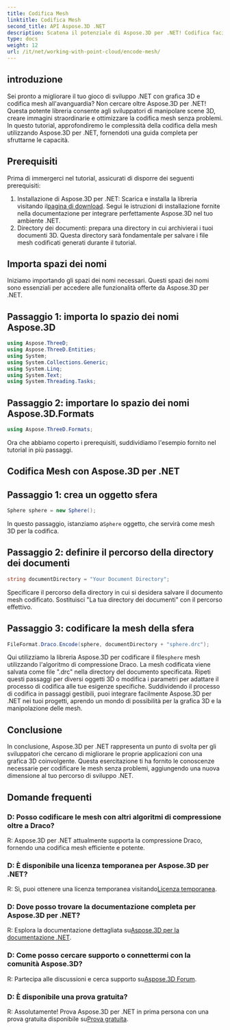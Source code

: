 ```yaml
---
title: Codifica Mesh
linktitle: Codifica Mesh
second_title: API Aspose.3D .NET
description: Scatena il potenziale di Aspose.3D per .NET! Codifica facilmente mesh 3D con la compressione Draco. Migliora il tuo sviluppo .NET con immagini straordinarie.
type: docs
weight: 12
url: /it/net/working-with-point-cloud/encode-mesh/
---
```

## introduzione
Sei pronto a migliorare il tuo gioco di sviluppo .NET con grafica 3D e codifica mesh all'avanguardia? Non cercare oltre Aspose.3D per .NET! Questa potente libreria consente agli sviluppatori di manipolare scene 3D, creare immagini straordinarie e ottimizzare la codifica mesh senza problemi. In questo tutorial, approfondiremo le complessità della codifica della mesh utilizzando Aspose.3D per .NET, fornendoti una guida completa per sfruttarne le capacità.
## Prerequisiti
Prima di immergerci nel tutorial, assicurati di disporre dei seguenti prerequisiti:
1.  Installazione di Aspose.3D per .NET: Scarica e installa la libreria visitando il[pagina di download](https://releases.aspose.com/3d/net/). Segui le istruzioni di installazione fornite nella documentazione per integrare perfettamente Aspose.3D nel tuo ambiente .NET.
2. Directory dei documenti: prepara una directory in cui archivierai i tuoi documenti 3D. Questa directory sarà fondamentale per salvare i file mesh codificati generati durante il tutorial.
## Importa spazi dei nomi
Iniziamo importando gli spazi dei nomi necessari. Questi spazi dei nomi sono essenziali per accedere alle funzionalità offerte da Aspose.3D per .NET.
## Passaggio 1: importa lo spazio dei nomi Aspose.3D
```csharp
using Aspose.ThreeD;
using Aspose.ThreeD.Entities;
using System;
using System.Collections.Generic;
using System.Linq;
using System.Text;
using System.Threading.Tasks;
```
## Passaggio 2: importare lo spazio dei nomi Aspose.3D.Formats
```csharp
using Aspose.ThreeD.Formats;
```
Ora che abbiamo coperto i prerequisiti, suddividiamo l'esempio fornito nel tutorial in più passaggi.
## Codifica Mesh con Aspose.3D per .NET
## Passaggio 1: crea un oggetto sfera
```csharp
Sphere sphere = new Sphere();
```
 In questo passaggio, istanziamo a`Sphere` oggetto, che servirà come mesh 3D per la codifica.
## Passaggio 2: definire il percorso della directory dei documenti
```csharp
string documentDirectory = "Your Document Directory";
```
Specificare il percorso della directory in cui si desidera salvare il documento mesh codificato. Sostituisci "La tua directory dei documenti" con il percorso effettivo.
## Passaggio 3: codificare la mesh della sfera
```csharp
FileFormat.Draco.Encode(sphere, documentDirectory + "sphere.drc");
```
 Qui utilizziamo la libreria Aspose.3D per codificare il file`sphere` mesh utilizzando l'algoritmo di compressione Draco. La mesh codificata viene salvata come file ".drc" nella directory del documento specificata.
Ripeti questi passaggi per diversi oggetti 3D o modifica i parametri per adattare il processo di codifica alle tue esigenze specifiche.
Suddividendo il processo di codifica in passaggi gestibili, puoi integrare facilmente Aspose.3D per .NET nei tuoi progetti, aprendo un mondo di possibilità per la grafica 3D e la manipolazione delle mesh.
## Conclusione
In conclusione, Aspose.3D per .NET rappresenta un punto di svolta per gli sviluppatori che cercano di migliorare le proprie applicazioni con una grafica 3D coinvolgente. Questa esercitazione ti ha fornito le conoscenze necessarie per codificare le mesh senza problemi, aggiungendo una nuova dimensione al tuo percorso di sviluppo .NET.
## Domande frequenti

### D: Posso codificare le mesh con altri algoritmi di compressione oltre a Draco?
R: Aspose.3D per .NET attualmente supporta la compressione Draco, fornendo una codifica mesh efficiente e potente.
### D: È disponibile una licenza temporanea per Aspose.3D per .NET?
 R: Sì, puoi ottenere una licenza temporanea visitando[Licenza temporanea](https://purchase.aspose.com/temporary-license/).
### D: Dove posso trovare la documentazione completa per Aspose.3D per .NET?
 R: Esplora la documentazione dettagliata su[Aspose.3D per la documentazione .NET](https://reference.aspose.com/3d/net/).
### D: Come posso cercare supporto o connettermi con la comunità Aspose.3D?
R: Partecipa alle discussioni e cerca supporto su[Aspose.3D Forum](https://forum.aspose.com/c/3d/18).
### D: È disponibile una prova gratuita?
 R: Assolutamente! Prova Aspose.3D per .NET in prima persona con una prova gratuita disponibile su[Prova gratuita](https://releases.aspose.com/).